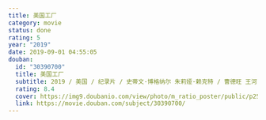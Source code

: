 ```yaml
---
title: 美国工厂
category: movie
status: done
rating: 5
year: "2019"
date: 2019-09-01 04:55:05
douban:
  id: "30390700"
  title: 美国工厂
  subtitle: 2019 / 美国 / 纪录片 / 史蒂文·博格纳尔 朱莉娅·赖克特 / 曹德旺 王河
  rating: 8.4
  cover: https://img9.doubanio.com/view/photo/m_ratio_poster/public/p2566470596.jpg
  link: https://movie.douban.com/subject/30390700/
---
```


